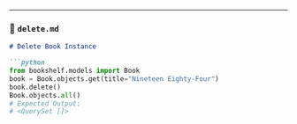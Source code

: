 
---

### 📄 `delete.md`
```markdown
# Delete Book Instance

```python
from bookshelf.models import Book
book = Book.objects.get(title="Nineteen Eighty-Four")
book.delete()
Book.objects.all()
# Expected Output:
# <QuerySet []>
